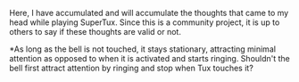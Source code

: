 Here, I have accumulated and will accumulate the thoughts that came to my head while playing SuperTux. Since this is a community project, it is up to others to say if these thoughts are valid or not.

*As long as the bell is not touched, it stays stationary, attracting minimal attention as opposed to when it is activated and starts ringing. Shouldn't the bell first attract attention by ringing and stop when Tux touches it?

